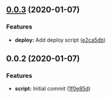 ## [0.0.3](https://github.com/pixelastic/videogames-helper/compare/0.0.2...0.0.3) (2020-01-07)


### Features

* **deploy:** Add deploy script ([e2ca5db](https://github.com/pixelastic/videogames-helper/commit/e2ca5db3cba682a690d93366142d89cbd750f71f))

## 0.0.2 (2020-01-07)


### Features

* **script:** Initial commit ([1f0e85d](https://github.com/pixelastic/videogames-helper/commit/1f0e85d17b7efc710bf63afafb87c253d257f29b))

